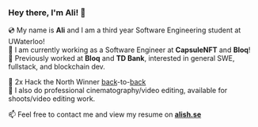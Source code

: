 ### Hey there, I'm Ali! 👋
💿 My name is **Ali** and I am a third year Software Engineering student at UWaterloo! <br />
🔭 I am currently working as a Software Engineer at **CapsuleNFT** and **Bloq**! <br />
🌱 Previously worked at **Bloq** and **TD Bank**, interested in general SWE, fullstack, and blockchain dev. <br />

🥇 2x Hack the North Winner [back](https://bit.ly/ctrlairspace-devpost)-to-[back](https://bit.ly/diva-devpost) <br />
🎥 I also do professional cinematography/video editing, available for shoots/video editing work.

📫 Feel free to contact me and view my resume on [**alish.se**](alish.se)

<!--
**alish2001/alish2001** is a ✨ _special_ ✨ repository because its `README.md` (this file) appears on your GitHub profile.

Here are some ideas to get you started:

- 🔭 I’m currently working on ...
- 🌱 I’m currently learning ...
- 👯 I’m looking to collaborate on ...
- 🤔 I’m looking for help with ...
- 💬 Ask me about ...
- 📫 How to reach me: ...
- 😄 Pronouns: ...
- ⚡ Fun fact: ...
-->
